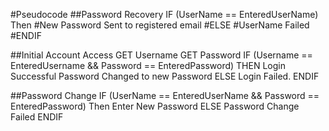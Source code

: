 #Pseudocode
##Password Recovery
IF (UserName == EnteredUserName) Then
#New Password Sent to registered email
#ELSE
#UserName Failed
#ENDIF

##Initial Account Access
GET Username
GET Password
IF (Username == EnteredUsername && Password == EnteredPassword) THEN
Login Successful
Password Changed to new Password
ELSE
Login Failed.
ENDIF

##Password Change
IF (UserName == EnteredUserName && Password == EnteredPassword) Then
Enter New Password
ELSE
Password Change Failed
ENDIF